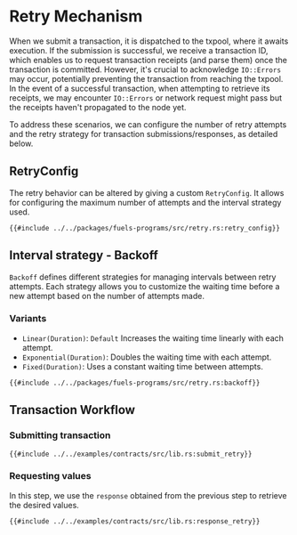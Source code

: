 # Retry Mechanism

When we submit a transaction, it is dispatched to the txpool, where it awaits execution. If the submission is successful, we receive a transaction ID, which enables us to request transaction receipts (and parse them) once the transaction is committed. However, it's crucial to acknowledge `IO::Errors` may occur, potentially preventing the transaction from reaching the txpool.
In the event of a successful transaction, when attempting to retrieve its receipts, we may encounter `IO::Errors` or network request might pass but the receipts haven't propagated to the node yet.

To address these scenarios, we can configure the number of retry attempts and the retry strategy for transaction submissions/responses, as detailed below.

## RetryConfig

The retry behavior can be altered by giving a custom `RetryConfig`. It allows for configuring the maximum number of attempts and the interval strategy used.

```rust, ignore
{{#include ../../packages/fuels-programs/src/retry.rs:retry_config}}
```

## Interval strategy - Backoff

`Backoff` defines different strategies for managing intervals between retry attempts.
Each strategy allows you to customize the waiting time before a new attempt based on the number of attempts made.

### Variants

- `Linear(Duration)`: `Default` Increases the waiting time linearly with each attempt.
- `Exponential(Duration)`: Doubles the waiting time with each attempt.
- `Fixed(Duration)`: Uses a constant waiting time between attempts.

```rust, ignore
{{#include ../../packages/fuels-programs/src/retry.rs:backoff}}
```

## Transaction Workflow

### Submitting transaction

```rust, ignore
{{#include ../../examples/contracts/src/lib.rs:submit_retry}}
```

### Requesting values

In this step, we use the `response` obtained from the previous step to retrieve the desired values.

```rust, ignore
{{#include ../../examples/contracts/src/lib.rs:response_retry}}
```
